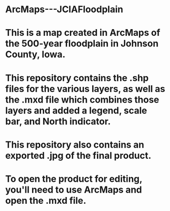 # ArcMaps---JCIAFloodplain
# This is a map created in ArcMaps of the 500-year floodplain in Johnson County, Iowa.
# This repository contains the .shp files for the various layers, as well as the .mxd file which combines those layers and added a legend, scale bar, and North indicator.
# This repository also contains an exported .jpg of the final product.
# 
# To open the product for editing, you'll need to use ArcMaps and open the .mxd file.
